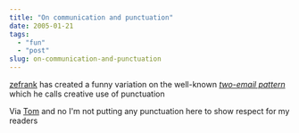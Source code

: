 ```yaml
---
title: "On communication and punctuation"
date: 2005-01-21
tags: 
  - "fun"
  - "post"
slug: on-communication-and-punctuation
---
```


[zefrank](http://www.zefrank.com/punc/) has created a funny variation on the well-known _[two-email pattern](http://www.silent-penguin.com/archives/001675.html)_ which he calls creative use of punctuation

Via [Tom](http://blogs.cocoondev.org/tomk/archives/002687.html) and no I'm not putting any punctuation here to show respect for my readers
